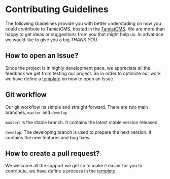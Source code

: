 # Contributing Guidelines

The following Guidelines provide you with better understading on how you could contribute to TamiatCMS, hosted in the [TamiatCMS](https://github.com/tamiat).
We are more than happy to get ideas or suggestions from you that might help us. In advandce we would like to give you a big *THANK YOU*.

## How to open an Issue?

Since the project is in highly development pace, we appreciate all the feedback we get from testing our project. So in order to optimize our work we have define a [template](https://github.com/tamiat/tamiat/blob/master/ISSUE_TEMPLATE.md) on how to open an Issue.


## Git workflow
Our git workflow its simple and straight forward. There are two main branches, `master` and `develop`

`master`: Is the stable branch. It contains the latest stable version released.

`develop`: The developing branch is used to prepare the next version. It contains the new features and bug fixes.

## How to create a pull request?
We welcome all the support we get so to make it easier for you to contribute, we have define a process in the [template](https://github.com/tamiat/tamiat/blob/master/PULL_TEMPLATE.md).
